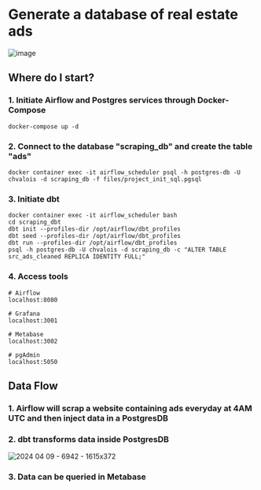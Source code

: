 # Generate a database of real estate ads

![image](https://github.com/chvalois/scraping/assets/32735527/228926fe-5e4e-4312-bf71-7ed08e508f66)


## Where do I start?

### 1. Initiate Airflow and Postgres services through Docker-Compose

```
docker-compose up -d
```

### 2. Connect to the database "scraping_db" and create the table "ads"

```
docker container exec -it airflow_scheduler psql -h postgres-db -U chvalois -d scraping_db -f files/project_init_sql.pgsql

```

### 3. Initiate dbt

```
docker container exec -it airflow_scheduler bash
cd scraping_dbt
dbt init --profiles-dir /opt/airflow/dbt_profiles
dbt seed --profiles-dir /opt/airflow/dbt_profiles
dbt run --profiles-dir /opt/airflow/dbt_profiles
psql -h postgres-db -U chvalois -d scraping_db -c "ALTER TABLE src_ads_cleaned REPLICA IDENTITY FULL;"
```

### 4. Access tools

```
# Airflow
localhost:8080

# Grafana 
localhost:3001

# Metabase
localhost:3002

# pgAdmin
localhost:5050
```


## Data Flow

### 1. Airflow will scrap a website containing ads everyday at 4AM UTC and then inject data in a PostgresDB
 
### 2. dbt transforms data inside PostgresDB
![2024 04 09 - 6942 - 1615x372](https://github.com/chvalois/scraping/assets/32735527/70978658-fb1e-48ef-bc42-11469812fef1)

### 3. Data can be queried in Metabase

